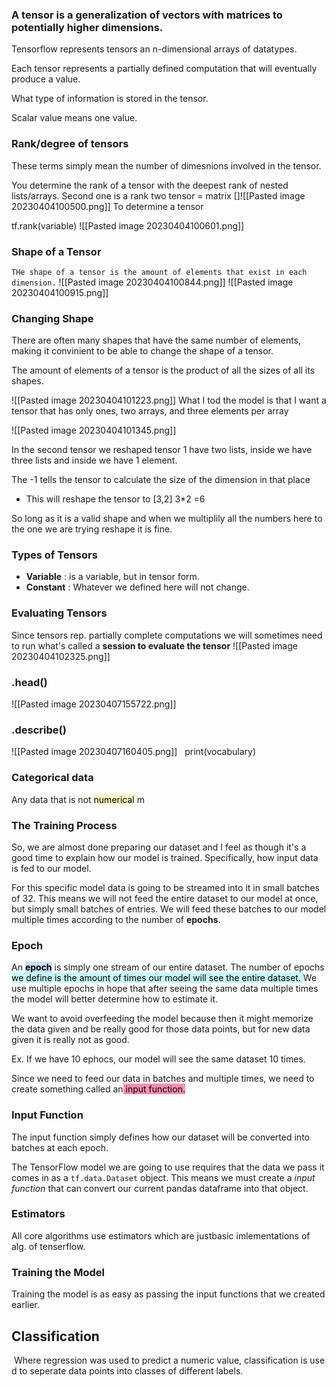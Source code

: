 ### A **tensor** is a generalization of vectors with matrices to potentially higher dimensions. 

Tensorflow represents tensors an n-dimensional arrays of datatypes.

Each tensor represents  a partially defined computation that will eventually produce a value.

What type of information is stored in the tensor.

Scalar value means one value.

### Rank/degree of tensors
These terms simply mean the number of dimesnions involved in the tensor.

You determine the rank of a tensor  with the deepest rank of nested lists/arrays.
Second one is a  rank two tensor = matrix
[]![[Pasted image 20230404100500.png]]
To determine a tensor 
 
tf.rank(variable)
![[Pasted image 20230404100601.png]]

### Shape of a Tensor

`THe shape of a tensor is the amount of elements that exist in each dimension.`
![[Pasted image 20230404100844.png]]
![[Pasted image 20230404100915.png]]

### Changing Shape
There are often many shapes that have the same number of elements, making it convinient to be able to change the shape of a tensor.

The amount of elements of a tensor is the product of all the sizes of all its shapes.

![[Pasted image 20230404101223.png]]
What I tod the model is that I want a tensor that has only ones, two arrays, and three elements per array

![[Pasted image 20230404101345.png]]

In the second tensor we reshaped tensor 1  have two lists, inside we have three lists and inside we have 1 element.

The -1 tells the tensor to calculate the size of the dimension in that place
 - This will reshape the tensor to [3,2] 3*2 =6

So  long  as it is a valid shape and when we multiplily all the numbers here to the one we are trying reshape it is fine.


### Types of Tensors
- **Variable** : is a variable, but in tensor form.
- **Constant** : Whatever we defined here will not change.


### Evaluating Tensors 
Since tensors rep. partially complete computations we will sometimes need to run what's called a **session to evaluate the tensor**
![[Pasted image 20230404102325.png]]


### .head()

![[Pasted image 20230407155722.png]]

### .describe() 
![[Pasted image 20230407160405.png]]
  print(vocabulary)
### Categorical data

Any data that is not <mark style="background: #FFF3A3A6;">numerical</mark> m

###  The Training Process

So, we are almost done preparing our dataset and I feel as though it's a good time to explain how our model is trained. Specifically, how input data is fed to our model.

For this specific model data is going to be streamed into it in small batches of 32. This means we will not feed the entire dataset to our model at once, but simply small batches of entries. We will feed these batches to our model multiple times according to the number of **epochs**.

### Epoch
An **<mark style="background: #ADCCFFA6;">epoch</mark>** is simply one stream of our entire dataset. The number of epochs<mark style="background: #ABF7F7A6;"> we define is the amount of times our model will see the entire dataset. </mark>We use multiple epochs in hope that after seeing the same data multiple times the model will better determine how to estimate it.


We want to avoid overfeeding the model because then it might memorize the data given and be really good for those data points, but for new data given it is really not as good.

Ex. If we have 10 ephocs, our model will see the same dataset 10 times.

Since we need to feed our data in batches and multiple times, we need to create something called an<mark style="background: #FF5582A6;"> input function.</mark> 

### Input Function
The input function simply defines how our dataset will be converted into batches at each epoch.

The TensorFlow model we are going to use requires that the data we pass it comes in as a `tf.data.Dataset` object. This means we must create a _input function_ that can convert our current pandas dataframe into that object.



### Estimators 
All core algorithms use estimators which are justbasic imlementations of alg. of tenserflow.


### Training the Model 
Training the model is as easy as passing the input functions that we created earlier.


## Classification

 Where regression was used to predict a numeric value, classification is used to seperate data points into classes of different labels. 
